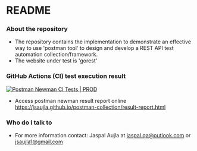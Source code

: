 # README #

### About the repository ###
* The repository contains the implementation to demonstrate an effective way to use 'postman tool' to design and develop a REST API test automation collection/framework.
* The website under test is 'gorest'

### GitHub Actions (CI) test execution result ###
[![Postman Newman CI Tests | PROD](https://github.com/jsaujla/postman-collection/actions/workflows/postman-newman-prod.yml/badge.svg?branch=main)](https://github.com/jsaujla/postman-collection/actions/workflows/postman-newman-prod.yml)  

* Access postman newman result report online  
  https://jsaujla.github.io/postman-collection/result-report.html


### Who do I talk to ###
* For more information contact: Jaspal Aujla at [jaspal.qa@outlook.com](mailto:jaspal.qa@outlook.com) or [jsaujla1@gmail.com](mailto:jsaujla1@gmail.com)